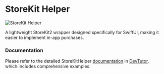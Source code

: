 StoreKit Helper
===

![StoreKit Helper](https://github.com/user-attachments/assets/d0d27552-9d2d-4a09-8d8d-b96b3b3648a9)

A lightweight StoreKit2 wrapper designed specifically for SwiftUI, making it easier to implement in-app purchases.

### Documentation

Please refer to the detailed StoreKitHelper [documentation](https://github.com/jaywcjlove/devtutor) in [DevTutor](https://github.com/jaywcjlove/devtutor), which includes comprehensive examples.

